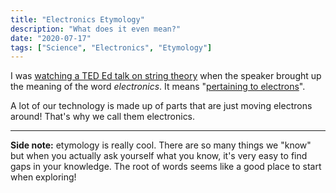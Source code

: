 ```yaml
---
title: "Electronics Etymology"
description: "What does it even mean?"
date: "2020-07-17"
tags: ["Science", "Electronics", "Etymology"]
---
```


I was [watching a TED Ed talk on string theory](https://ed.ted.com/lessons/string-theory-and-the-hidden-structures-of-the-universe-clifford-johnson) when the speaker brought up the meaning of the word _electronics_. It means "[pertaining to electrons](https://www.etymonline.com/word/electronic)".

A lot of our technology is made up of parts that are just moving electrons around! That's why we call them electronics.

---

<footer>

**Side note:** etymology is really cool. There are so many things we "know" but when you actually ask yourself what you know, it's very easy to find gaps in your knowledge. The root of words seems like a good place to start when exploring!

</footer>
